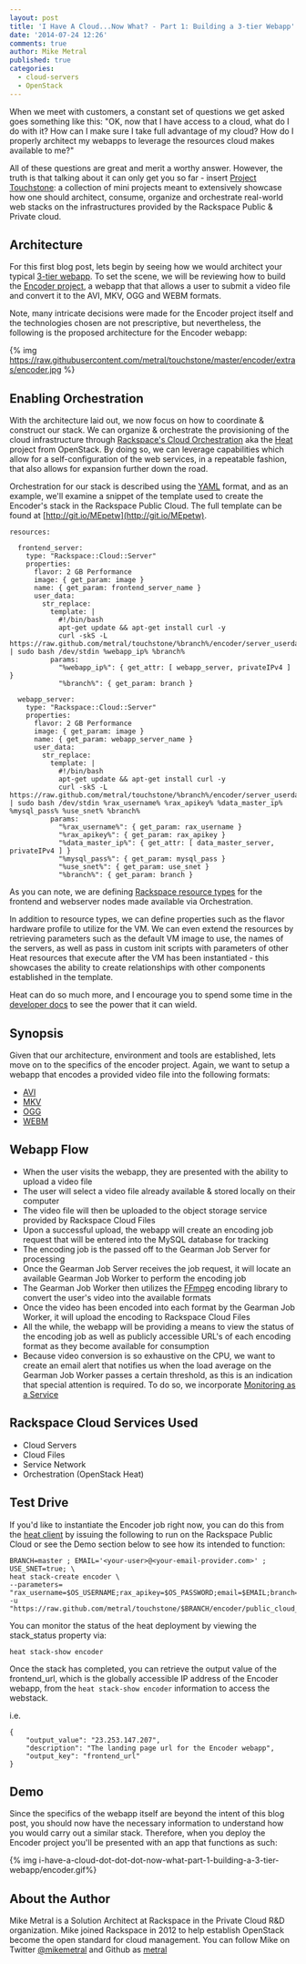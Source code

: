 ```yaml
---
layout: post
title: 'I Have A Cloud...Now What? - Part 1: Building a 3-tier Webapp'
date: '2014-07-24 12:26'
comments: true
author: Mike Metral
published: true
categories:
  - cloud-servers
  - OpenStack
---
```


When we meet with customers, a constant set of questions we get asked goes something
like this: "OK, now that I have access to a cloud, what do I do with it? How can
I make sure I take full advantage of my cloud? How do I
properly architect my webapps to leverage the resources cloud makes available to me?"

All of these questions are great and merit a worthy answer. However, the truth
is that talking about it can only get you so far - insert [Project Touchstone](https://github.com/metral/touchstone):
a collection of mini projects meant to extensively showcase how one should architect,
consume, organize and orchestrate real-world web stacks on the infrastructures provided by the Rackspace Public & Private cloud.

<!-- more -->

## Architecture
For this first blog post, lets begin by seeing how we would architect your typical [3-tier webapp](http://en.wikipedia.org/wiki/Multitier_architecture#Web_development_usage). To set
the scene, we will be reviewing how to build the [Encoder project](https://github.com/metral/touchstone/tree/master/encoder), a webapp that that allows a
user to submit a video file and convert it to the AVI, MKV, OGG and WEBM formats.

Note, many intricate decisions were made for the Encoder project itself and the technologies chosen
are not prescriptive, but nevertheless, the following is the proposed architecture for the Encoder
webapp:

{% img https://raw.githubusercontent.com/metral/touchstone/master/encoder/extras/encoder.jpg %}

## Enabling Orchestration
With the architecture laid out, we now focus on how to coordinate & construct our stack. We can organize & orchestrate the provisioning of the
cloud infrastructure through [Rackspace's Cloud Orchestration](http://www.rackspace.com/blog/cloud-orchestration-automating-deployments-of-full-stack-configurations/)
aka the [Heat](https://wiki.openstack.org/wiki/Heat) project from OpenStack. By doing so, we can leverage capabilities which allow for a self-configuration of the web services, in a repeatable fashion, that also allows for expansion further down the road.

Orchestration for our stack is described using the
[YAML](http://en.wikipedia.org/wiki/YAML) format,
and as an example, we'll examine a snippet of the template used to create the Encoder's stack
in the Rackspace Public Cloud. The full template can be found at [http://git.io/MEpetw](http://git.io/MEpetw).

```
resources:

  frontend_server:
    type: "Rackspace::Cloud::Server"
    properties:
      flavor: 2 GB Performance
      image: { get_param: image }
      name: { get_param: frontend_server_name }
      user_data:
        str_replace:
          template: |
            #!/bin/bash
            apt-get update && apt-get install curl -y
            curl -skS -L https://raw.github.com/metral/touchstone/%branch%/encoder/server_userdata/frontend.sh | sudo bash /dev/stdin %webapp_ip% %branch%
          params:
            "%webapp_ip%": { get_attr: [ webapp_server, privateIPv4 ] }
            "%branch%": { get_param: branch }

  webapp_server:
    type: "Rackspace::Cloud::Server"
    properties:
      flavor: 2 GB Performance
      image: { get_param: image }
      name: { get_param: webapp_server_name }
      user_data:
        str_replace:
          template: |
            #!/bin/bash
            apt-get update && apt-get install curl -y
            curl -skS -L https://raw.github.com/metral/touchstone/%branch%/encoder/server_userdata/webapp.sh | sudo bash /dev/stdin %rax_username% %rax_apikey% %data_master_ip% %mysql_pass% %use_snet% %branch%
          params:
            "%rax_username%": { get_param: rax_username }
            "%rax_apikey%": { get_param: rax_apikey }
            "%data_master_ip%": { get_attr: [ data_master_server, privateIPv4 ] }
            "%mysql_pass%": { get_param: mysql_pass }
            "%use_snet%": { get_param: use_snet }
            "%branch%": { get_param: branch }
```

As you can note, we are defining [Rackspace resource types](https://docs.rackspace.com/orchestration/api/v1/orchestration-devguide/content/GET_resource_type_list_v1__tenant_id__resource_types_Stack_Resources.html#GET_resource_type_list_v1__tenant_id__resource_types_Stack_Resources-Response)
for the frontend and webserver nodes made available via Orchestration.

In addition to resource types, we can define properties such as the flavor
hardware profile to utilize for the VM. We can even extend the resources by retrieving parameters such as the default VM image to use,
the names of the servers, as well as pass in custom init scripts with
parameters of other Heat resources that execute
after the VM has been instantiated - this showcases the ability to create
relationships with other components established in the template.

Heat can do so much more, and I encourage you to spend some time in the
[developer docs](http://docs.openstack.org/developer/heat/) to see the power
that it can wield.

## Synopsis
Given that our architecture, environment and tools are established, lets move on to the specifics of the encoder project. Again, we want to setup a webapp that encodes a provided video file into the following formats:

  * [AVI](http://en.wikipedia.org/wiki/Audio_Video_Interleave)
  * [MKV](http://en.wikipedia.org/wiki/Matroska)
  * [OGG](http://en.wikipedia.org/wiki/Ogg)
  * [WEBM](http://en.wikipedia.org/wiki/WebM)

## Webapp Flow
  * When the user visits the webapp, they are presented with the ability to upload a video file
  * The user will select a video file already available & stored locally on their computer
  * The video file will then be uploaded to the object storage service provided by Rackspace Cloud Files
  * Upon a successful upload, the webapp will create an encoding job request that will be entered into the MySQL database for tracking
  * The encoding job is the passed off to the Gearman Job Server for processing
  * Once the Gearman Job Server receives the job request, it will locate an available Gearman Job Worker to perform the encoding job
  * The Gearman Job Worker then utilizes the [FFmpeg](http://www.ffmpeg.org/) encoding library to convert the user's video into the available formats
  * Once the video has been encoded into each format by the Gearman Job Worker, it will upload the encoding to Rackspace Cloud Files
  * All the while, the webapp will be providing a means to view the status of the encoding job as well as publicly accessible URL's of each encoding format as they become available for consumption
  * Because video conversion is so exhaustive on the CPU, we want to create an email alert that notifies us when the load average on the Gearman Job Worker passes a certain threshold, as this is an indication that special attention is required. To do so, we incorporate [Monitoring as a Service](http://www.rackspace.com/blog/using-cloud-monitoring-on-your-rackspace-private-cloud/)

## Rackspace Cloud Services Used
  * Cloud Servers
  * Cloud Files
  * Service Network
  * Orchestration (OpenStack Heat)

## Test Drive
If you'd like to instantiate the Encoder job right now, you can do this from
the [heat client](https://docs.rackspace.com/orchestration/api/v1/orchestration-getting-started/content/Install_Heat_Client.html) by issuing the following to run on the Rackspace Public Cloud or see the Demo section below to see how its intended to function:

```
BRANCH=master ; EMAIL='<your-user>@<your-email-provider.com>' ; USE_SNET=true; \
heat stack-create encoder \
--parameters= "rax_username=$OS_USERNAME;rax_apikey=$OS_PASSWORD;email=$EMAIL;branch=$BRANCH;use_snet=$USE_SNET"\
-u "https://raw.github.com/metral/touchstone/$BRANCH/encoder/public_cloud_encoder.yaml"
```

You can monitor the status of the heat deployment by viewing the stack_status
property via:

```
heat stack-show encoder
```

Once the stack has completed, you can retrieve the output value of the
frontend_url, which is the globally accessible IP address of the Encoder
webapp, from the `heat stack-show encoder` information to access the webstack.

i.e.

```
{
    "output_value": "23.253.147.207",
    "description": "The landing page url for the Encoder webapp",
    "output_key": "frontend_url"
}
```

## Demo
Since the specifics of the webapp itself are beyond the intent of
this blog post, you should now have the necessary information to understand how
you would carry out a similar stack. Therefore, when you deploy the Encoder
project you'll be presented with an app that functions as such:

{% img i-have-a-cloud-dot-dot-dot-now-what-part-1-building-a-3-tier-webapp/encoder.gif%}

## About the Author
Mike Metral is a Solution Architect at Rackspace in the Private Cloud R&D
organization. Mike joined Rackspace in 2012 to help establish OpenStack become the open standard for cloud management.
You can follow Mike on Twitter [@mikemetral](http://twitter.com/mikemetral) and Github as
[metral](http://github.com/metral)
